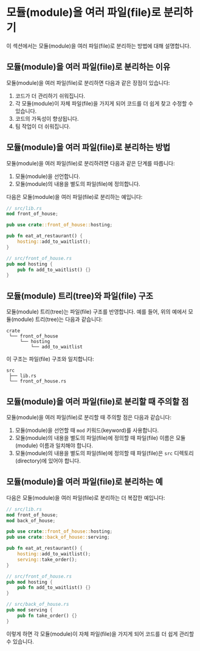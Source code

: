 # 모듈(module)을 여러 파일(file)로 분리하기

이 섹션에서는 모듈(module)을 여러 파일(file)로 분리하는 방법에 대해 설명합니다.

## 모듈(module)을 여러 파일(file)로 분리하는 이유

모듈(module)을 여러 파일(file)로 분리하면 다음과 같은 장점이 있습니다:

1. 코드가 더 관리하기 쉬워집니다.
2. 각 모듈(module)이 자체 파일(file)을 가지게 되어 코드를 더 쉽게 찾고 수정할 수 있습니다.
3. 코드의 가독성이 향상됩니다.
4. 팀 작업이 더 쉬워집니다.

## 모듈(module)을 여러 파일(file)로 분리하는 방법

모듈(module)을 여러 파일(file)로 분리하려면 다음과 같은 단계를 따릅니다:

1. 모듈(module)을 선언합니다.
2. 모듈(module)의 내용을 별도의 파일(file)에 정의합니다.

다음은 모듈(module)을 여러 파일(file)로 분리하는 예입니다:

```rust
// src/lib.rs
mod front_of_house;

pub use crate::front_of_house::hosting;

pub fn eat_at_restaurant() {
    hosting::add_to_waitlist();
}
```

```rust
// src/front_of_house.rs
pub mod hosting {
    pub fn add_to_waitlist() {}
}
```

## 모듈(module) 트리(tree)와 파일(file) 구조

모듈(module) 트리(tree)는 파일(file) 구조를 반영합니다. 예를 들어, 위의 예에서 모듈(module) 트리(tree)는 다음과 같습니다:

```
crate
 └── front_of_house
     └── hosting
         └── add_to_waitlist
```

이 구조는 파일(file) 구조와 일치합니다:

```
src
 ├── lib.rs
 └── front_of_house.rs
```

## 모듈(module)을 여러 파일(file)로 분리할 때 주의할 점

모듈(module)을 여러 파일(file)로 분리할 때 주의할 점은 다음과 같습니다:

1. 모듈(module)을 선언할 때 `mod` 키워드(keyword)를 사용합니다.
2. 모듈(module)의 내용을 별도의 파일(file)에 정의할 때 파일(file) 이름은 모듈(module) 이름과 일치해야 합니다.
3. 모듈(module)의 내용을 별도의 파일(file)에 정의할 때 파일(file)은 `src` 디렉토리(directory)에 있어야 합니다.

## 모듈(module)을 여러 파일(file)로 분리하는 예

다음은 모듈(module)을 여러 파일(file)로 분리하는 더 복잡한 예입니다:

```rust
// src/lib.rs
mod front_of_house;
mod back_of_house;

pub use crate::front_of_house::hosting;
pub use crate::back_of_house::serving;

pub fn eat_at_restaurant() {
    hosting::add_to_waitlist();
    serving::take_order();
}
```

```rust
// src/front_of_house.rs
pub mod hosting {
    pub fn add_to_waitlist() {}
}
```

```rust
// src/back_of_house.rs
pub mod serving {
    pub fn take_order() {}
}
```

이렇게 하면 각 모듈(module)이 자체 파일(file)을 가지게 되어 코드를 더 쉽게 관리할 수 있습니다.
